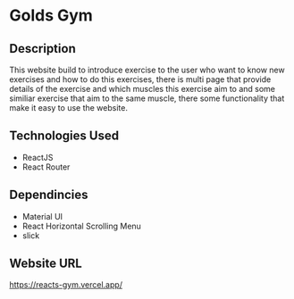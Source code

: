 # Golds Gym 

## Description 
 This website build to introduce exercise to the user who want to know new exercises and how to do this exercises, 
 there is multi page that provide details of the exercise and which muscles this exercise aim to and some similiar exercise that aim to the same muscle, 
 there some functionality that make it easy to use the website. 
 
 
 ## Technologies Used 
 
 - ReactJS
 - React Router 
 
 ## Dependincies 
 
 - Material UI 
 - React Horizontal Scrolling Menu
 - slick 
 
 ## Website URL 
 https://reacts-gym.vercel.app/
 
